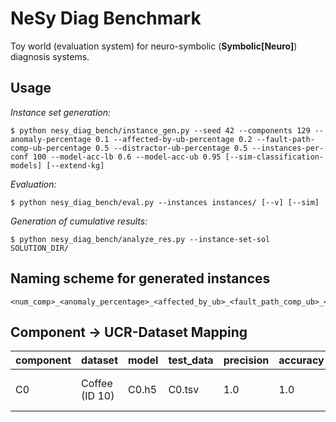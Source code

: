 # NeSy Diag Benchmark

Toy world (evaluation system) for neuro-symbolic (**Symbolic[Neuro]**) diagnosis systems.

## Usage

*Instance set generation:*
```
$ python nesy_diag_bench/instance_gen.py --seed 42 --components 129 --anomaly-percentage 0.1 --affected-by-ub-percentage 0.2 --fault-path-comp-ub-percentage 0.5 --distractor-ub-percentage 0.5 --instances-per-conf 100 --model-acc-lb 0.6 --model-acc-ub 0.95 [--sim-classification-models] [--extend-kg]
```

*Evaluation:*
```
$ python nesy_diag_bench/eval.py --instances instances/ [--v] [--sim]
```

*Generation of cumulative results:*
```
$ python nesy_diag_bench/analyze_res.py --instance-set-sol SOLUTION_DIR/
```

## Naming scheme for generated instances

```
<num_comp>_<anomaly_percentage>_<affected_by_ub>_<fault_path_comp_ub>_<distractor_ub>_<model_acc_lb>_<model_acc_ub>_<seed>_<idx>.json
```

## Component -> UCR-Dataset Mapping

|component | dataset        | model | test_data | precision | accuracy | recall | architecture | #train | #test | len    | #classes | desc                                          |
|----------|----------------|-------|-----------|-----------|----------|--------|--------------|--------|-------|--------|----------|-----------------------------------------------|
| C0       | Coffee (ID 10) | C0.h5 | C0.tsv    | 1.0       | 1.0      | 1.0    | FCN          | 28     | 28    | 286    | 2        | spectrographs: dist. Robusta / Arabica coffee |
